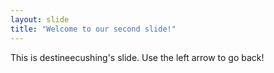 ```yaml
---
layout: slide
title: "Welcome to our second slide!"
---
```

This is destineecushing's slide.
Use the left arrow to go back!
